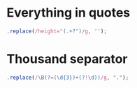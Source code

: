 # Everything in quotes
 ```js
 .replace(/height="(.+?")/g, '');
 ```


# Thousand separator
```js
.replace(/\B(?=(\d{3})+(?!\d))/g, ".");
```
